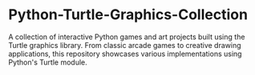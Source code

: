 # Python-Turtle-Graphics-Collection
A collection of interactive Python games and art projects built using the Turtle graphics library. From classic arcade games to creative drawing applications, this repository showcases various implementations using Python's Turtle module.
